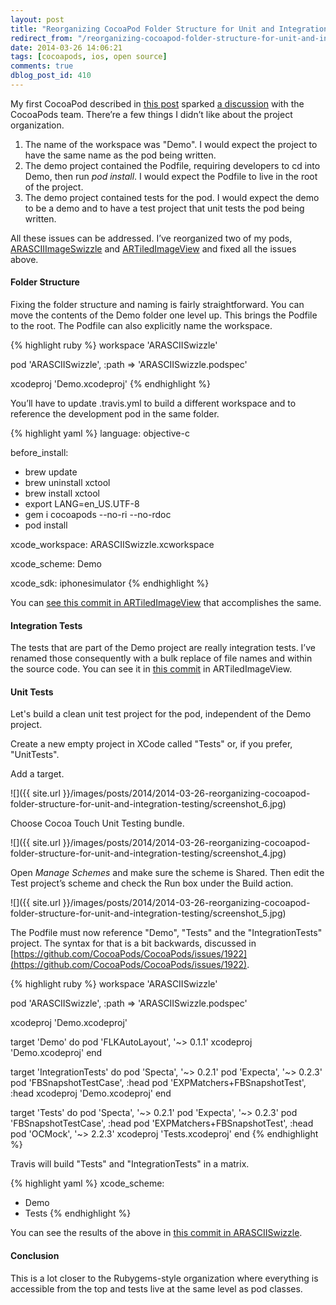 ```yaml
---
layout: post
title: "Reorganizing CocoaPod Folder Structure for Unit and Integration Testing"
redirect_from: "/reorganizing-cocoapod-folder-structure-for-unit-and-integration-testing/"
date: 2014-03-26 14:06:21
tags: [cocoapods, ios, open source]
comments: true
dblog_post_id: 410
---
```

My first CocoaPod described in [this post](/your-first-cocoapod) sparked [a discussion](https://github.com/CocoaPods/pod-template/issues/25) with the CocoaPods team. There’re a few things I didn’t like about the project organization.

1. The name of the workspace was "Demo". I would expect the project to have the same name as the pod being written.
2. The demo project contained the Podfile, requiring developers to cd into Demo, then run _pod install_. I would expect the Podfile to live in the root of the project.
3. The demo project contained tests for the pod. I would expect the demo to be a demo and to have a test project that unit tests the pod being written.

All these issues can be addressed. I’ve reorganized two of my pods, [ARASCIIImageSwizzle](https://github.com/dblock/ARASCIISwizzle) and [ARTiledImageView](https://github.com/dblock/ARTiledImageView) and fixed all the issues above.

#### Folder Structure

Fixing the folder structure and naming is fairly straightforward. You can move the contents of the Demo folder one level up. This brings the Podfile to the root. The Podfile can also explicitly name the workspace.

{% highlight ruby %}
workspace 'ARASCIISwizzle'

pod 'ARASCIISwizzle', :path => 'ARASCIISwizzle.podspec'

xcodeproj 'Demo.xcodeproj'
{% endhighlight %}

You’ll have to update .travis.yml to build a different workspace and to reference the development pod in the same folder.

{% highlight yaml %}
language: objective-c

before_install:
  - brew update
  - brew uninstall xctool
  - brew install xctool
  - export LANG=en_US.UTF-8
  - gem i cocoapods --no-ri --no-rdoc
  - pod install

xcode_workspace: ARASCIISwizzle.xcworkspace

xcode_scheme: Demo

xcode_sdk: iphonesimulator
{% endhighlight %}

You can [see this commit in ARTiledImageView](https://github.com/dblock/ARTiledImageView/commit/9620887d879c3a7251829c6a0027271473ab7069) that accomplishes the same.

#### Integration Tests

The tests that are part of the Demo project are really integration tests. I’ve renamed those consequently with a bulk replace of file names and within the source code. You can see it in [this commit](https://github.com/dblock/ARTiledImageView/commit/5e4fbf975af6b291e3650c85fa00f8b3e89c5735) in ARTiledImageView.

#### Unit Tests

Let's build a clean unit test project for the pod, independent of the Demo project.

Create a new empty project in XCode called "Tests" or, if you prefer, "UnitTests".

Add a target.

![]({{ site.url }}/images/posts/2014/2014-03-26-reorganizing-cocoapod-folder-structure-for-unit-and-integration-testing/screenshot_6.jpg)

Choose Cocoa Touch Unit Testing bundle.

![]({{ site.url }}/images/posts/2014/2014-03-26-reorganizing-cocoapod-folder-structure-for-unit-and-integration-testing/screenshot_4.jpg)

Open _Manage Schemes_ and make sure the scheme is Shared. Then edit the Test project’s scheme and check the Run box under the Build action.

![]({{ site.url }}/images/posts/2014/2014-03-26-reorganizing-cocoapod-folder-structure-for-unit-and-integration-testing/screenshot_5.jpg)

The Podfile must now reference "Demo", "Tests" and the "IntegrationTests" project. The syntax for that is a bit backwards, discussed in [https://github.com/CocoaPods/CocoaPods/issues/1922](https://github.com/CocoaPods/CocoaPods/issues/1922).

{% highlight ruby %}
workspace 'ARASCIISwizzle'

pod 'ARASCIISwizzle', :path => 'ARASCIISwizzle.podspec'

xcodeproj 'Demo.xcodeproj'

target 'Demo' do
  pod 'FLKAutoLayout', '~> 0.1.1'
  xcodeproj 'Demo.xcodeproj'
end

target 'IntegrationTests' do
  pod 'Specta', '~> 0.2.1'
  pod 'Expecta', '~> 0.2.3'
  pod 'FBSnapshotTestCase', :head
  pod 'EXPMatchers+FBSnapshotTest', :head
  xcodeproj 'Demo.xcodeproj'
end

target 'Tests' do
  pod 'Specta', '~> 0.2.1'
  pod 'Expecta', '~> 0.2.3'
  pod 'FBSnapshotTestCase', :head
  pod 'EXPMatchers+FBSnapshotTest', :head
  pod 'OCMock', '~> 2.2.3'
  xcodeproj 'Tests.xcodeproj'
end
{% endhighlight %}

Travis will build "Tests" and "IntegrationTests" in a matrix.

{% highlight yaml %}
xcode_scheme:
  - Demo
  - Tests
{% endhighlight %}

You can see the results of the above in [this commit in ARASCIISwizzle](https://github.com/dblock/ARASCIISwizzle/commit/e8b906eb54d46025238b8a95833b51c8549932e3).

#### Conclusion

This is a lot closer to the Rubygems-style organization where everything is accessible from the top and tests live at the same level as pod classes.
